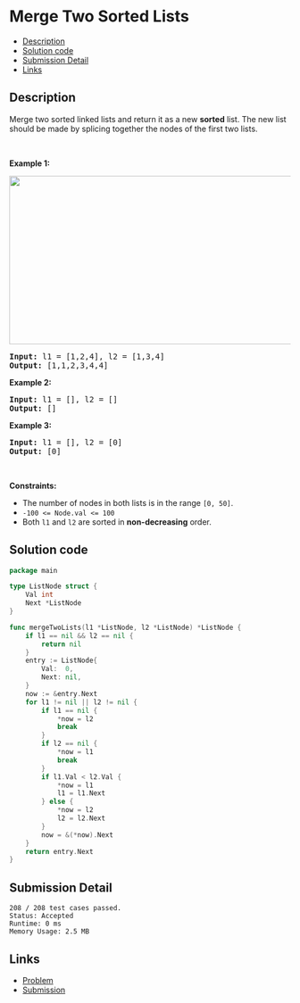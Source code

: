 # Merge Two Sorted Lists

- [Description](#description)
- [Solution code](#solution-code)
- [Submission Detail](#submission-detail)
- [Links](#links)

## Description

<div><p>Merge two sorted linked lists and return it as a new <strong>sorted</strong> list. The new list should be made by splicing together the nodes of the first two lists.</p>

<p>&nbsp;</p>
<p><strong>Example 1:</strong></p>
<img alt="" src="https://assets.leetcode.com/uploads/2020/10/03/merge_ex1.jpg" style="width: 662px; height: 302px;">
<pre><strong>Input:</strong> l1 = [1,2,4], l2 = [1,3,4]
<strong>Output:</strong> [1,1,2,3,4,4]
</pre>

<p><strong>Example 2:</strong></p>

<pre><strong>Input:</strong> l1 = [], l2 = []
<strong>Output:</strong> []
</pre>

<p><strong>Example 3:</strong></p>

<pre><strong>Input:</strong> l1 = [], l2 = [0]
<strong>Output:</strong> [0]
</pre>

<p>&nbsp;</p>
<p><strong>Constraints:</strong></p>

<ul>
	<li>The number of nodes in both lists is in the range <code>[0, 50]</code>.</li>
	<li><code>-100 &lt;= Node.val &lt;= 100</code></li>
	<li>Both <code>l1</code> and <code>l2</code> are sorted in <strong>non-decreasing</strong> order.</li>
</ul>
</div>

## Solution code

```go
package main

type ListNode struct {
    Val int
    Next *ListNode
}

func mergeTwoLists(l1 *ListNode, l2 *ListNode) *ListNode {
	if l1 == nil && l2 == nil {
		return nil
	}
	entry := ListNode{
		Val:  0,
		Next: nil,
	}
	now := &entry.Next
	for l1 != nil || l2 != nil {
		if l1 == nil {
			*now = l2
			break
		}
		if l2 == nil {
			*now = l1
			break
		}
		if l1.Val < l2.Val {
			*now = l1
			l1 = l1.Next
		} else {
			*now = l2
			l2 = l2.Next
		}
		now = &(*now).Next
	}
	return entry.Next
}
```

## Submission Detail

```
208 / 208 test cases passed.
Status: Accepted
Runtime: 0 ms
Memory Usage: 2.5 MB
```

## Links

- [Problem](https://leetcode.com/problems/merge-two-sorted-lists/)
- [Submission](https://leetcode.com/submissions/detail/407292634/)
